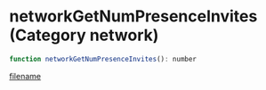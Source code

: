 # networkGetNumPresenceInvites (Category network)

```js
function networkGetNumPresenceInvites(): number
```

[filename](networkGetNumPresenceInvites_m.md ':include')